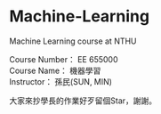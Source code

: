 # Machine-Learning
Machine Learning course at NTHU
    
Course Number： EE 655000   
Course Name：   機器學習    
Instructor：    孫民(SUN, MIN)

大家來抄學長的作業好歹留個Star，謝謝。
